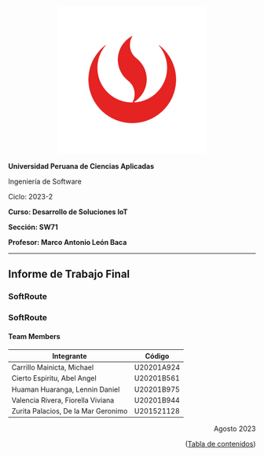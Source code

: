 <div align="center">
  <img src="https://github.com/SoftRouteV2/upc-pre-202302-si572-SW72-softroute-report/blob/main/Resources/images/UPC.png" alt="UPC">
</div>

**Universidad Peruana de Ciencias Aplicadas**

Ingeniería de Software

Ciclo: 2023-2

**Curso: Desarrollo de Soluciones IoT**

**Sección: SW71**

**Profesor: Marco Antonio León Baca**

----
## Informe de Trabajo Final
### SoftRoute

### SoftRoute
#### Team Members 
| Integrante                  | Código         |
|---------------------------------|----------------|
| Carrillo Mainicta, Michael    | U20201A924     |
| Cierto Espiritu, Abel Angel		  | U20201B561     |
| Huaman Huaranga, Lennin Daniel              | U20201B975     |
| Valencia Rivera, Fiorella Viviana     | U20201B944     |
| Zurita Palacios, De la Mar Geronimo        | U201521128     |


<div align="right">Agosto 2023</div>
<p align="right">(<a href="Tabla_de_Contenidos.md">Tabla de contenidos</a>)</p>